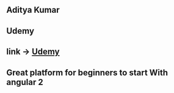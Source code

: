## Aditya Kumar
## Udemy
## link -> [Udemy](https://www.udemy.com/learn-angular-2-from-beginner-to-advanced/)
## Great platform for beginners to start With angular 2
